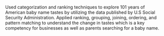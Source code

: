 
Used categorization and ranking techniques to explore 101 years of 
American baby name tastes by utilizing the data published by U.S Social 
Security Administration. Applied ranking, grouping, joining, ordering, and 
pattern matching to understand the change in tastes which is a key 
competency for businesses as well as parents searching for a baby name.

